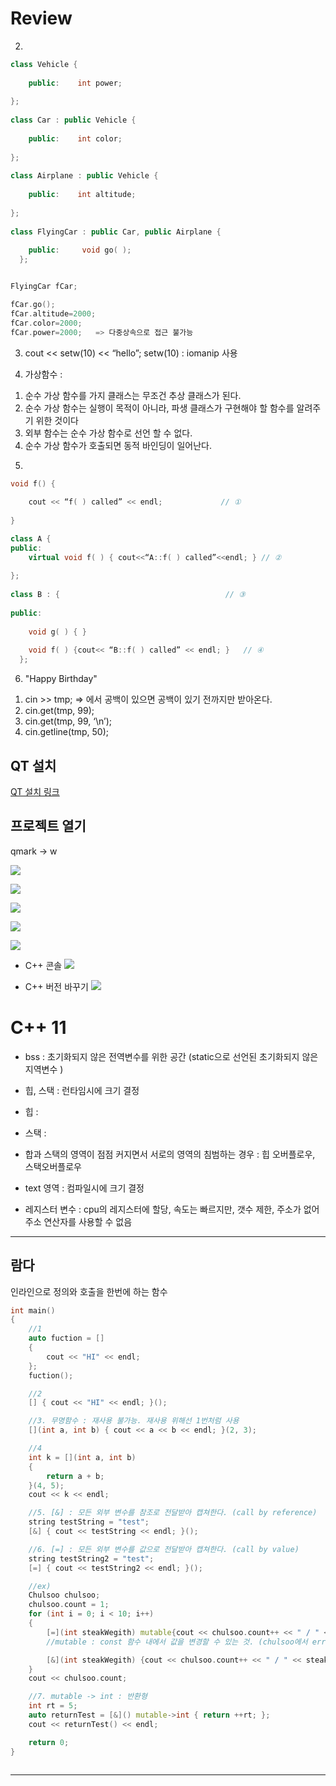 # Review

2. 
```cpp
class Vehicle {
  
    public:    int power;
  
};
  
class Car : public Vehicle {
  
    public:    int color;
  
};
  
class Airplane : public Vehicle {
  
    public:    int altitude;
  
};
  
class FlyingCar : public Car, public Airplane {
  
    public:     void go( );
  };


FlyingCar fCar;

fCar.go();
fCar.altitude=2000;
fCar.color=2000;
fCar.power=2000;   => 다중상속으로 접근 불가능

```

3. cout << setw(10) << “hello”;
setw(10) : iomanip 사용

4. 가상함수 : 
1) 순수 가상 함수를 가지 클래스는 무조건 추상 클래스가 된다.
2) 순수 가상 함수는 실행이 목적이 아니라, 파생 클래스가 구현해야 할 함수를 알려주기 위한 것이다
3) 외부 함수는 순수 가상 함수로 선언 할 수 없다.
4) 순수 가상 함수가 호출되면 동적 바인딩이 일어난다.

5. 
```cpp
void f() {                     
  
    cout << “f( ) called” << endl;             // ①
  
}

class A {
public:
    virtual void f( ) { cout<<“A::f( ) called”<<endl; } // ②
  
};
  
class B : {                                     // ③
  
public:
  
    void g( ) { }
  
    void f( ) {cout<< “B::f( ) called” << endl; }   // ④
  };

```

6. "Happy Birthday"
1) cin >> tmp;              => 에서 공백이 있으면 공백이 있기 전까지만 받아온다. 
2) cin.get(tmp, 99);
3) cin.get(tmp, 99, ‘\n’);
4) cin.getline(tmp, 50);


## QT 설치
[QT 설치 링크](https://www.qt.io/download-qt-installer?hsCtaTracking=99d9dd4f-5681-48d2-b096-470725510d34%7C074ddad0-fdef-4e53-8aa8-5e8a876d6ab4) 

## 프로젝트 열기

qmark -> w

![](Image/2022-01-28-09-11-37.png)

![](Image/2022-01-28-09-12-12.png)

![](Image/2022-01-28-09-12-02.png)

![](Image/2022-01-28-09-11-22.png)

![](Image/2022-01-28-09-13-50.png)


- C++ 콘솔 
![](Image/2022-01-28-09-17-43.png)

- C++  버전 바꾸기
![](Image/2022-01-28-09-15-48.png)


# C++ 11
- bss : 초기화되지 않은 전역변수를 위한 공간 (static으로 선언된 초기화되지 않은 지역변수 )

- 힙, 스택 : 런타임시에 크기 결정
- 힙 : 
- 스택  : 
- 합과 스택의 영역이 점점 커지면서 서로의 영역의 침범하는 경우 : 힙 오버플로우, 스택오버플로우

- text 영역 : 컴파일시에 크기 결정 

- 레지스터 변수 : cpu의 레지스터에 할당, 속도는 빠르지만, 갯수 제한, 주소가 없어 주소 연산자를 사용할 수 없음

---
## 람다 
인라인으로 정의와 호출을 한번에 하는 함수 
```cpp
int main()
{
	//1
	auto fuction = [] 
	{
		cout << "HI" << endl;
	};
	fuction();

	//2
	[] { cout << "HI" << endl; }();

	//3. 무명함수 : 재사용 불가능. 재사용 위해선 1번처럼 사용
	[](int a, int b) { cout << a << b << endl; }(2, 3);

	//4
	int k = [](int a, int b) 
	{ 
		return a + b; 
	}(4, 5);
	cout << k << endl;

	//5. [&] : 모든 외부 변수를 참조로 전달받아 캡쳐한다. (call by reference)
 	string testString = "test";
	[&] { cout << testString << endl; }();

	//6. [=] : 모든 외부 변수를 값으로 전달받아 캡쳐한다. (call by value) 
	string testString2 = "test";
	[=] { cout << testString2 << endl; }();

    //ex)
	Chulsoo chulsoo;
	chulsoo.count = 1;
	for (int i = 0; i < 10; i++)
	{
		[=](int steakWegith) mutable{cout << chulsoo.count++ << " / " << steakWegith + i << endl; } (1000);
		//mutable : const 함수 내에서 값을 변경할 수 있는 것. (chulsoo에서 error로 mutable을 사용)

        [&](int steakWegith) {cout << chulsoo.count++ << " / " << steakWegith + i << endl; } (1000); // 정상동작
	}
	cout << chulsoo.count;

    //7. mutable -> int : 반환형
    int rt = 5;
	auto returnTest = [&]() mutable->int { return ++rt; };
	cout << returnTest() << endl;

	return 0;
}



```










----
